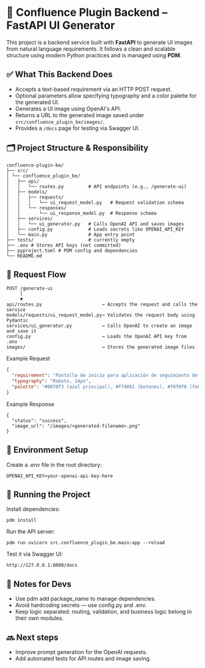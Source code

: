 # 🧠 Confluence Plugin Backend – FastAPI UI Generator

This project is a backend service built with **FastAPI** to generate UI images from natural language requirements. It follows a clean and scalable structure using modern Python practices and is managed using **PDM**.

## ✅ What This Backend Does

- Accepts a text-based requirement via an HTTP POST request.
- Optional parameters allow specifying typography and a color palette for the generated UI.
- Generates a UI image using OpenAI's API.
- Returns a URL to the generated image saved under `src/confluence_plugin_be/images/`.
- Provides a `/docs` page for testing via Swagger UI.



## 🗂️ Project Structure & Responsibility
```
confluence-plugin-be/
├── src/
│ └── confluence_plugin_be/
│   ├── api/
│   │   └── routes.py         # API endpoints (e.g., /generate-ui)
│   ├── models/
│   │   ├── requests/
│   │   │   └── ui_request_model.py   # Request validation schema
│   │   └── responses/
│   │       └── ui_response_model.py  # Response schema
│   ├── services/
│   │   └── ui_generator.py   # Calls OpenAI API and saves images
│   ├── config.py             # Loads secrets like OPENAI_API_KEY
│   └── main.py               # App entry point
├── tests/                    # currently empty
├── .env # Stores API keys (not committed)
├── pyproject.toml # PDM config and dependencies
└── README.md
```


## 🔄 Request Flow

```text
POST /generate-ui
     │
     ▼
api/routes.py                      → Accepts the request and calls the service
models/requests/ui_request_model.py→ Validates the request body using Pydantic
services/ui_generator.py           → Calls OpenAI to create an image and save it
config.py                          → Loads the OpenAI API key from .env
images/                            → Stores the generated image files

```

Example Request
```json
{
  "requirement": "Pantalla de inicio para aplicación de seguimiento de gastos.",
  "typography": "Roboto, 14px",
  "palette": "#0070f3 (azul principal), #ff4081 (botones), #f0f0f0 (fondo)"
}
```

Example Response
```text
{
  "status": "success",
  "image_url": "/images/<generated-filename>.png"
}
```


## 🔐 Environment Setup
Create a .env file in the root directory:
```text
OPENAI_API_KEY=your-openai-api-key-here
```

## 🚀 Running the Project
Install dependencies:
```
pdm install
```
Run the API server:
```
pdm run uvicorn src.confluence_plugin_be.main:app --reload
```
Test it via Swagger UI:
```
http://127.0.0.1:8000/docs
```

## 📌 Notes for Devs
- Use pdm add package_name to manage dependencies.
- Avoid hardcoding secrets — use config.py and .env.
- Keep logic separated: routing, validation, and business logic belong in their own modules.

## 🔜 Next steps
- Improve prompt generation for the OpenAI requests.
- Add automated tests for API routes and image saving.

